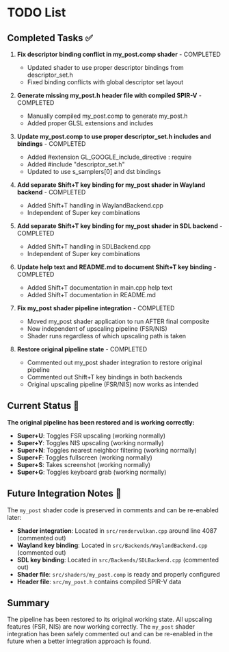 # TODO List

## Completed Tasks ✅

1. **Fix descriptor binding conflict in my_post.comp shader** - COMPLETED
   - Updated shader to use proper descriptor bindings from descriptor_set.h
   - Fixed binding conflicts with global descriptor set layout

2. **Generate missing my_post.h header file with compiled SPIR-V** - COMPLETED
   - Manually compiled my_post.comp to generate my_post.h
   - Added proper GLSL extensions and includes

3. **Update my_post.comp to use proper descriptor_set.h includes and bindings** - COMPLETED
   - Added #extension GL_GOOGLE_include_directive : require
   - Added #include "descriptor_set.h"
   - Updated to use s_samplers[0] and dst bindings

4. **Add separate Shift+T key binding for my_post shader in Wayland backend** - COMPLETED
   - Added Shift+T handling in WaylandBackend.cpp
   - Independent of Super key combinations

5. **Add separate Shift+T key binding for my_post shader in SDL backend** - COMPLETED
   - Added Shift+T handling in SDLBackend.cpp
   - Independent of Super key combinations

6. **Update help text and README.md to document Shift+T key binding** - COMPLETED
   - Added Shift+T documentation in main.cpp help text
   - Added Shift+T documentation in README.md

7. **Fix my_post shader pipeline integration** - COMPLETED
   - Moved my_post shader application to run AFTER final composite
   - Now independent of upscaling pipeline (FSR/NIS)
   - Shader runs regardless of which upscaling path is taken

8. **Restore original pipeline state** - COMPLETED
   - Commented out my_post shader integration to restore original pipeline
   - Commented out Shift+T key bindings in both backends
   - Original upscaling pipeline (FSR/NIS) now works as intended

## Current Status 🔄

**The original pipeline has been restored and is working correctly:**

- **Super+U**: Toggles FSR upscaling (working normally)
- **Super+Y**: Toggles NIS upscaling (working normally)  
- **Super+N**: Toggles nearest neighbor filtering (working normally)
- **Super+F**: Toggles fullscreen (working normally)
- **Super+S**: Takes screenshot (working normally)
- **Super+G**: Toggles keyboard grab (working normally)

## Future Integration Notes 📝

The `my_post` shader code is preserved in comments and can be re-enabled later:

- **Shader integration**: Located in `src/rendervulkan.cpp` around line 4087 (commented out)
- **Wayland key binding**: Located in `src/Backends/WaylandBackend.cpp` (commented out)
- **SDL key binding**: Located in `src/Backends/SDLBackend.cpp` (commented out)
- **Shader file**: `src/shaders/my_post.comp` is ready and properly configured
- **Header file**: `src/my_post.h` contains compiled SPIR-V data

## Summary

The pipeline has been restored to its original working state. All upscaling features (FSR, NIS) are now working correctly. The `my_post` shader integration has been safely commented out and can be re-enabled in the future when a better integration approach is found.
